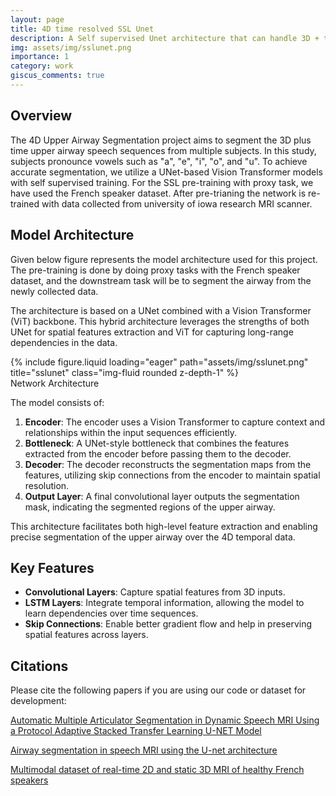 ```yaml
---
layout: page
title: 4D time resolved SSL Unet
description: A Self supervised Unet architecture that can handle 3D + time data.
img: assets/img/sslunet.png
importance: 1
category: work
giscus_comments: true
---
```


## Overview

The 4D Upper Airway Segmentation project aims to segment the 3D plus time upper airway speech sequences from multiple subjects. In this study, subjects pronounce vowels such as "a", "e", "i", "o", and "u". To achieve accurate segmentation, we utilize a UNet-based Vision Transformer models with self supervised training. For the SSL pre-training with proxy task, we have used the French speaker dataset. After pre-trianing the network is re-trained with data collected from university of iowa research MRI scanner.

## Model Architecture

Given below figure represents the model architecture used for this project. The pre-training is done by doing proxy tasks with the French speaker dataset, and the downstream task will be to segment the airway from the newly collected data.

The architecture is based on a UNet combined with a Vision Transformer (ViT) backbone. This hybrid architecture leverages the strengths of both UNet for spatial features extraction and ViT for capturing long-range dependencies in the data.

<div class="row">
    <div class="col-sm mt-3 mt-md-0">
        {% include figure.liquid loading="eager" path="assets/img/sslunet.png" title="sslunet" class="img-fluid rounded z-depth-1" %}
    </div>
</div>
<div class="caption">
    Network Architecture
</div>


The model consists of:

1. **Encoder**: The encoder uses a Vision Transformer to capture context and relationships within the input sequences efficiently.
2. **Bottleneck**: A UNet-style bottleneck that combines the features extracted from the encoder before passing them to the decoder.
3. **Decoder**: The decoder reconstructs the segmentation maps from the features, utilizing skip connections from the encoder to maintain spatial resolution.
4. **Output Layer**: A final convolutional layer outputs the segmentation mask, indicating the segmented regions of the upper airway.

This architecture facilitates both high-level feature extraction and enabling precise segmentation of the upper airway over the 4D temporal data.

## Key Features

- **Convolutional Layers**: Capture spatial features from 3D inputs.
- **LSTM Layers**: Integrate temporal information, allowing the model to learn dependencies over time sequences.
- **Skip Connections**: Enable better gradient flow and help in preserving spatial features across layers.

## Citations

Please cite the following papers if you are using our code or dataset for development:

   [Automatic Multiple Articulator Segmentation in Dynamic Speech MRI Using a Protocol Adaptive Stacked Transfer Learning U-NET Model](https://www.mdpi.com/2306-5354/10/5/623)
 
   [Airway segmentation in speech MRI using the U-net architecture](https://ieeexplore.ieee.org/abstract/document/9098536)

   [Multimodal dataset of real-time 2D and static 3D MRI of healthy French speakers](https://www.nature.com/articles/s41597-021-01041-3)